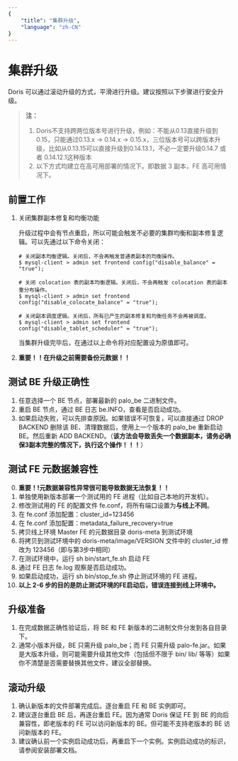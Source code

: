 ```yaml
---
{
    "title": "集群升级",
    "language": "zh-CN"
}
---
```


<!-- 
Licensed to the Apache Software Foundation (ASF) under one
or more contributor license agreements.  See the NOTICE file
distributed with this work for additional information
regarding copyright ownership.  The ASF licenses this file
to you under the Apache License, Version 2.0 (the
"License"); you may not use this file except in compliance
with the License.  You may obtain a copy of the License at

  http://www.apache.org/licenses/LICENSE-2.0

Unless required by applicable law or agreed to in writing,
software distributed under the License is distributed on an
"AS IS" BASIS, WITHOUT WARRANTIES OR CONDITIONS OF ANY
KIND, either express or implied.  See the License for the
specific language governing permissions and limitations
under the License.
-->

# 集群升级

Doris 可以通过滚动升级的方式，平滑进行升级。建议按照以下步骤进行安全升级。

> **注：**  
>
> 1. Doris不支持跨两位版本号进行升级，例如：不能从0.13直接升级到0.15，只能通过0.13.x -> 0.14.x -> 0.15.x，三位版本号可以跨版本升级，比如从0.13.15可以直接升级到0.14.13.1，不必一定要升级0.14.7 或者 0.14.12.1这种版本
> 1. 以下方式均建立在高可用部署的情况下。即数据 3 副本，FE 高可用情况下。  

## 前置工作

1. 关闭集群副本修复和均衡功能

    升级过程中会有节点重启，所以可能会触发不必要的集群均衡和副本修复逻辑。可以先通过以下命令关闭：

    ```
    # 关闭副本均衡逻辑。关闭后，不会再触发普通表副本的均衡操作。
    $ mysql-client > admin set frontend config("disable_balance" = "true");
	
    # 关闭 colocation 表的副本均衡逻辑。关闭后，不会再触发 colocation 表的副本重分布操作。
    $ mysql-client > admin set frontend config("disable_colocate_balance" = "true");
	
    # 关闭副本调度逻辑。关闭后，所有已产生的副本修复和均衡任务不会再被调度。
    $ mysql-client > admin set frontend config("disable_tablet_scheduler" = "true");
    ```

    当集群升级完毕后，在通过以上命令将对应配置设为原值即可。

2. **重要！！在升级之前需要备份元数据！！**

## 测试 BE 升级正确性

1. 任意选择一个 BE 节点，部署最新的 palo_be 二进制文件。
2. 重启 BE 节点，通过 BE 日志 be.INFO，查看是否启动成功。
3. 如果启动失败，可以先排查原因。如果错误不可恢复，可以直接通过 DROP BACKEND 删除该 BE、清理数据后，使用上一个版本的 palo_be 重新启动 BE。然后重新 ADD BACKEND。（**该方法会导致丢失一个数据副本，请务必确保3副本完整的情况下，执行这个操作！！！**）

## 测试 FE 元数据兼容性

0. **重要！!元数据兼容性异常很可能导致数据无法恢复！！**
1. 单独使用新版本部署一个测试用的 FE 进程（比如自己本地的开发机）。
2. 修改测试用的 FE 的配置文件 fe.conf，将所有端口设置为**与线上不同**。
3. 在 fe.conf 添加配置：cluster_id=123456
4. 在 fe.conf 添加配置：metadata\_failure_recovery=true
5. 拷贝线上环境 Master FE 的元数据目录 doris-meta 到测试环境
6. 将拷贝到测试环境中的 doris-meta/image/VERSION 文件中的 cluster_id 修改为 123456（即与第3步中相同）
7. 在测试环境中，运行 sh bin/start_fe.sh 启动 FE
8. 通过 FE 日志 fe.log 观察是否启动成功。
9. 如果启动成功，运行 sh bin/stop_fe.sh 停止测试环境的 FE 进程。
10. **以上 2-6 步的目的是防止测试环境的FE启动后，错误连接到线上环境中。**

## 升级准备

1. 在完成数据正确性验证后，将 BE 和 FE 新版本的二进制文件分发到各自目录下。
2. 通常小版本升级，BE 只需升级 palo_be；而 FE 只需升级 palo-fe.jar。如果是大版本升级，则可能需要升级其他文件（包括但不限于 bin/ lib/ 等等）如果你不清楚是否需要替换其他文件，建议全部替换。

## 滚动升级

1. 确认新版本的文件部署完成后。逐台重启 FE 和 BE 实例即可。
2. 建议逐台重启 BE 后，再逐台重启 FE。因为通常 Doris 保证 FE 到 BE 的向后兼容性，即老版本的 FE 可以访问新版本的 BE。但可能不支持老版本的 BE 访问新版本的 FE。
3. 建议确认前一个实例启动成功后，再重启下一个实例。实例启动成功的标识，请参阅安装部署文档。
